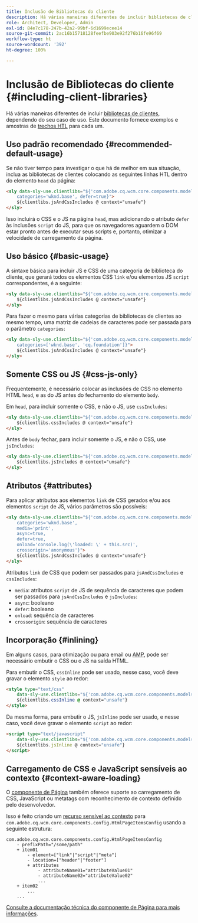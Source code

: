 ```yaml
---
title: Inclusão de Bibliotecas do cliente
description: Há várias maneiras diferentes de incluir bibliotecas de clientes, dependendo do seu caso de uso.
role: Architect, Developer, Admin
exl-id: 84e7c178-247b-42a2-99bf-6d1699ecee14
source-git-commit: 2ac16b15718128feefbe903e92f276b16fe96f69
workflow-type: ht
source-wordcount: '392'
ht-degree: 100%

---
```


# Inclusão de Bibliotecas do cliente {#including-client-libraries}

Há várias maneiras diferentes de incluir [bibliotecas de clientes](/help/developing/archetype/uifrontend.md#clientlibs), dependendo do seu caso de uso. Este documento fornece exemplos e amostras de [trechos HTL](https://experienceleague.adobe.com/docs/experience-manager-htl/using/overview.html?lang=pt-BR) para cada um.

## Uso padrão recomendado {#recommended-default-usage}

Se não tiver tempo para investigar o que há de melhor em sua situação, inclua as bibliotecas de clientes colocando as seguintes linhas HTL dentro do elemento `head` da página:

```html
<sly data-sly-use.clientlibs="${'com.adobe.cq.wcm.core.components.models.ClientLibraries' @
    categories='wknd.base', defer=true}">
    ${clientlibs.jsAndCssIncludes @ context="unsafe"}
</sly>
```

Isso incluirá o CSS e o JS na página `head`, mas adicionando o atributo `defer` às inclusões `script` do JS, para que os navegadores aguardem o DOM estar pronto antes de executar seus scripts e, portanto, otimizar a velocidade de carregamento da página.

## Uso básico {#basic-usage}

A sintaxe básica para incluir JS e CSS de uma categoria de biblioteca do cliente, que gerará todos os elementos CSS `link` e/ou elementos JS `script` correspondentes, é a seguinte:

```html
<sly data-sly-use.clientlibs="${'com.adobe.cq.wcm.core.components.models.ClientLibraries' @ categories='wknd.base'}">
    ${clientlibs.jsAndCssIncludes @ context="unsafe"}
</sly>
```

Para fazer o mesmo para várias categorias de bibliotecas de clientes ao mesmo tempo, uma matriz de cadeias de caracteres pode ser passada para o parâmetro `categories`:

```html
<sly data-sly-use.clientlibs="${'com.adobe.cq.wcm.core.components.models.ClientLibraries' @
    categories=['wknd.base', 'cq.foundation']}">
    ${clientlibs.jsAndCssIncludes @ context="unsafe"}
</sly>
```

## Somente CSS ou JS {#css-js-only}

Frequentemente, é necessário colocar as inclusões de CSS no elemento HTML `head`, e as do JS antes do fechamento do elemento `body`.

Em `head`, para incluir somente o CSS, e não o JS, use `cssIncludes`:

```html
<sly data-sly-use.clientlibs="${'com.adobe.cq.wcm.core.components.models.ClientLibraries' @ categories='wknd.base'}">
    ${clientlibs.cssIncludes @ context="unsafe"}
</sly>
```

Antes de `body` fechar, para incluir somente o JS, e não o CSS, use `jsIncludes`:

```html
<sly data-sly-use.clientlibs="${'com.adobe.cq.wcm.core.components.models.ClientLibraries' @ categories='wknd.base'}">
    ${clientlibs.jsIncludes @ context="unsafe"}
</sly>
```

## Atributos {#attributes}

Para aplicar atributos aos elementos `link` de CSS gerados e/ou aos elementos `script` de JS, vários parâmetros são possíveis:

```html
<sly data-sly-use.clientlibs="${'com.adobe.cq.wcm.core.components.models.ClientLibraries' @
    categories='wknd.base',
    media='print',
    async=true,
    defer=true,
    onload='console.log(\'loaded: \' + this.src)',
    crossorigin='anonymous'}">
    ${clientlibs.jsAndCssIncludes @ context="unsafe"}
</sly>
```

Atributos `link` de CSS que podem ser passados para `jsAndCssIncludes` e `cssIncludes`:

* `media`: atributos `script` de JS de sequência de caracteres que podem ser passados para `jsAndCssIncludes` e `jsIncludes`:
* `async`: booleano
* `defer`: booleano
* `onload`: sequência de caracteres
* `crossorigin`: sequência de caracteres

## Incorporação {#inlining}

Em alguns casos, para otimização ou para email ou [AMP](amp.md), pode ser necessário embutir o CSS ou o JS na saída HTML.

Para embutir o CSS, `cssInline` pode ser usado, nesse caso, você deve gravar o elemento `style` ao redor:

```html
<style type="text/css"
    data-sly-use.clientlibs="${'com.adobe.cq.wcm.core.components.models.ClientLibraries' @ categories='wknd.base'}">
    ${clientlibs.cssInline @ context="unsafe"}
</style>
```

Da mesma forma, para embutir o JS, `jsInline` pode ser usado, e nesse caso, você deve gravar o elemento `script` ao redor:

```html
<script type="text/javascript"
    data-sly-use.clientlibs="${'com.adobe.cq.wcm.core.components.models.ClientLibraries' @ categories='wknd.base'}">
    ${clientlibs.jsInline @ context="unsafe"}
</script>
```

## Carregamento de CSS e JavaScript sensíveis ao contexto {#context-aware-loading}

O [componente de Página](/help/components/page.md) também oferece suporte ao carregamento de CSS, JavaScript ou metatags com reconhecimento de contexto definido pelo desenvolvedor.

Isso é feito criando um [recurso sensível ao contexto](context-aware-configs.md) para `com.adobe.cq.wcm.core.components.config.HtmlPageItemsConfig` usando a seguinte estrutura:

```text
com.adobe.cq.wcm.core.components.config.HtmlPageItemsConfig
    - prefixPath="/some/path"
    + item01
        - element=["link"|"script"|"meta"]
        - location=["header"|"footer"]
        + attributes
            - attributeName01="attributeValue01"
            - attributeName02="attributeValue02"
            ...
    + item02
        ...
    ...
```

[Consulte a documentação técnica do componente de Página para mais informações](https://github.com/adobe/aem-core-wcm-components/tree/master/content/src/content/jcr_root/apps/core/wcm/components/page/v2/page#loading-of-context-aware-cssjs).
